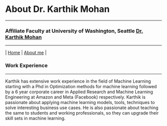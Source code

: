 # About Dr. Karthik Mohan 

***

### Affiliate Faculty at University of Washington, Seattle [Dr. Karthik Mohan](https://www.ece.uw.edu/people/karthik-mohan/)

***

| [Home](index.md)  | [About me](karthik.md) |


### Work Experience 

*** 

Karthik has extensive work experience in the field of Machine Learning starting with a Phd in Optimization methods for machine learning
followed by a 6 year corporate career in Applied Research and Machine Learning Engineering at Amazon and Meta (Facebook) respectively.
Karthik is passionate about applying machine learning models, tools, techniques to solve interesting business use cases. He is also passionate about teaching
the same to students and working professionals, so they can upgrade their skill sets in machine learning.